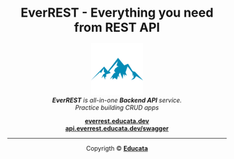 <h1 align="center"><b>EverREST</b> - Everything you need from REST API</h1>

<p align="center">
  <img src="./docs/public/logo.png" alt="everrest-logo" width="120px" height="120px"/>
  <br>
  <em><b>EverREST</b> is all-in-one <b>Backend API</b> service.
    <br> Practice building CRUD apps</em>
</p>

<p align="center">
  <a href="https://everrest.educata.dev"><strong>everrest.educata.dev</strong></a>
  <br>
  <a href="https://api.everrest.educata.dev/swagger"><strong>api.everrest.educata.dev/swagger</strong></a>
</p>

<hr>

<p align="center">Copyrigth © <b><a href="https://github.com/educata">Educata</a></b></p>